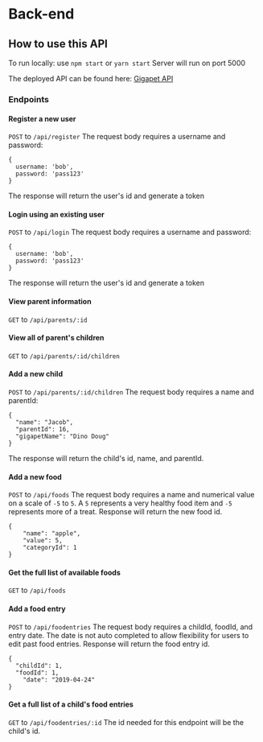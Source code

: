# Back-end

## How to use this API
To run locally: use `npm start` or `yarn start`
Server will run on port 5000

The deployed API can be found here: [Gigapet API](https://gigapets-pt-bw.herokuapp.com/)

### Endpoints


#### Register a new user
`POST` to `/api/register`
The request body requires a username and password: 
```
{
  username: 'bob', 
  password: 'pass123'
}
```
The response will return the user's id and generate a token

#### Login using an existing user
`POST` to `/api/login`
The request body requires a username and password:
```
{
  username: 'bob', 
  password: 'pass123'
}
``` 
The response will return the user's id and generate a token

#### View parent information
`GET` to `/api/parents/:id`

#### View all of parent's children
`GET` to `/api/parents/:id/children`

#### Add a new child 
`POST` to `/api/parents/:id/children`
The request body requires a name and parentId:
```
{
  "name": "Jacob",
  "parentId": 16,
  "gigapetName": "Dino Doug"
}
```
The response will return the child's id, name, and parentId.

#### Add a new food
`POST` to `/api/foods`
The request body requires a name and numerical value on a scale of `-5` to `5`. 
A `5` represents a very healthy food item and `-5` represents more of a treat.
Response will return the new food id.
```
{
    "name": "apple",
    "value": 5,
    "categoryId": 1
}
```

#### Get the full list of available foods
`GET` to `/api/foods`

#### Add a food entry
`POST` to `/api/foodentries`
The request body requires a childId, foodId, and entry date. The date is not auto completed to allow flexibility for users to edit past food entries.
Response will return the food entry id.
```
{
  "childId": 1,
  "foodId": 1,
	"date": "2019-04-24"
}
```

#### Get a full list of a child's food entries
`GET` to `/api/foodentries/:id`
The id needed for this endpoint will be the child's id.